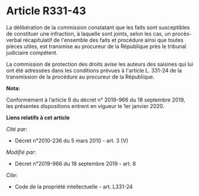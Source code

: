 # Article R331-43

La délibération de la commission constatant que les faits sont susceptibles de constituer une infraction, à laquelle sont
joints, selon les cas, un procès-verbal récapitulatif de l'ensemble des faits et procédure ainsi que toutes pièces utiles,
est transmise au procureur de la République près le   tribunal judiciaire compétent. 

La commission de protection des droits avise les auteurs des saisines qui lui ont été adressées dans les conditions prévues à
l'article L. 331-24 de la transmission de la procédure au procureur de la République.

**Nota:**

Conformément à l’article 9 du décret n° 2019-966 du 18 septembre 2019, les présentes dispositions entrent en vigueur le 1er
janvier 2020.

**Liens relatifs à cet article**

_Cité par_:

  - Décret n°2010-236 du 5 mars 2010 - art. 3 (V)

_Modifié par_:

  - Décret n°2019-966 du 18 septembre 2019 - art. 8

_Cite_:

  - Code de la propriété intellectuelle - art. L331-24
